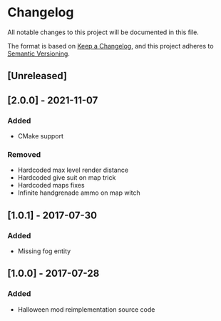 # Changelog

All notable changes to this project will be documented in this file.

The format is based on [Keep a Changelog](https://keepachangelog.com/en/1.0.0/),
and this project adheres to [Semantic Versioning](https://semver.org/spec/v2.0.0.html).

## [Unreleased]

## [2.0.0] - 2021-11-07

### Added

- CMake support

### Removed

- Hardcoded max level render distance
- Hardcoded give suit on map trick
- Hardcoded maps fixes
- Infinite handgrenade ammo on map witch

## [1.0.1] - 2017-07-30

### Added

- Missing fog entity

## [1.0.0] - 2017-07-28

### Added

- Halloween mod reimplementation source code
